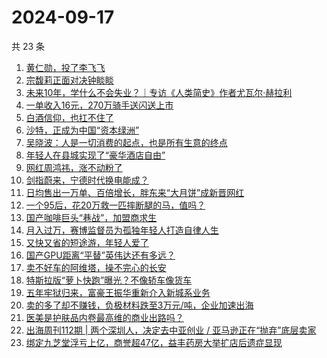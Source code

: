 # 2024-09-17

共 23 条

<!-- BEGIN 36KR -->
<!-- 最后更新时间 2024-09-17 00:17:28 +0800 -->
1. [黄仁勋，投了李飞飞](https://36kr.com/p/2950951598366856)
1. [宗馥莉正面对决钟睒睒](https://36kr.com/p/2952115487842438)
1. [未来10年，学什么不会失业？｜专访《人类简史》作者尤瓦尔·赫拉利](https://36kr.com/p/2949755394859144)
1. [一单收入16元，270万骑手送闪送上市](https://36kr.com/p/2950820254867848)
1. [白酒信仰，也扛不住了](https://36kr.com/p/2951049283149957)
1. [沙特，正成为中国“资本绿洲”](https://36kr.com/p/2950799475171713)
1. [吴晓波：人是一切消费的起点，也是所有生意的终点](https://36kr.com/p/2951338789707911)
1. [年轻人在县城实现了“豪华酒店自由”](https://36kr.com/p/2952076538437761)
1. [网红周鸿祎，涨不动粉了](https://36kr.com/p/2952018387214720)
1. [剑指蔚来，宁德时代换电能成？](https://36kr.com/p/2952192654680450)
1. [日均售出一万单、百倍增长，胖东来“大月饼”成新晋网红](https://36kr.com/p/2950778884153473)
1. [一个95后，花20万救一匹摔断腿的马，值吗？](https://36kr.com/p/2949753388851328)
1. [国产咖啡巨头“巷战”，加盟商求生](https://36kr.com/p/2952124706349448)
1. [月入过万，赛博监督员为孤独年轻人打造自律人生](https://36kr.com/p/2950863883280259)
1. [又快又省的短途游，年轻人爱了](https://36kr.com/p/2951979724071304)
1. [国产GPU距离“平替”英伟达还有多远？](https://36kr.com/p/2950844011798657)
1. [卖不好车的阿维塔，操不完心的长安](https://36kr.com/p/2952130353733506)
1. [特斯拉版“萝卜快跑”曝光？不像轿车像货车](https://36kr.com/p/2950754177737096)
1. [五年牢狱归来，富豪王振华重新介入新城系业务](https://36kr.com/p/2951452708691591)
1. [卖的多了却不赚钱，负极材料跌至3万元/吨，企业加速出海](https://36kr.com/p/2952124947193988)
1. [医美是护肤品内卷最高维的商业出路吗？](https://36kr.com/p/2951192434205063)
1. [出海周刊112期 | 两个深圳人，决定去中亚创业 / 亚马逊正在“抛弃”底层卖家](https://36kr.com/p/2952146825486464)
1. [绑定九芝堂浮亏上亿，商誉超47亿，益丰药房大举扩店后遗症显现](https://36kr.com/p/2952099739639426)
<!-- END 36KR -->